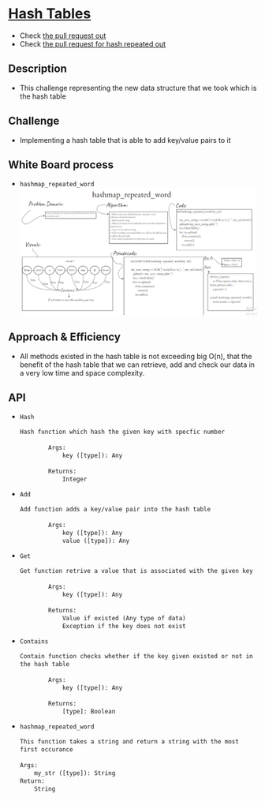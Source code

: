 # [Hash Tables](https://github.com/majedalswaeer/data-structures-and-algorithms/tree/hashTable/python/hashTables)
- Check [the pull request out](https://github.com/majedalswaeer/data-structures-and-algorithms/pull/20)
- Check [the pull request for hash repeated out](https://github.com/majedalswaeer/data-structures-and-algorithms/pull/21)

## Description
- This challenge representing the new data structure that we took which is the hash table

## Challenge
- Implementing a hash table that is able to add key/value pairs to it

## White Board process
- `hashmap_repeated_word`
![hashmap_repeated_word](hashmap_repeated_word.png)

## Approach & Efficiency
- All methods existed in the hash table is not exceeding big O(n), that the benefit of the hash table that we can retrieve, add and check our data in a very low time and space complexity.

## API

- `Hash`

    ```
    Hash function which hash the given key with specfic number

            Args:
                key ([type]): Any

            Returns:
                Integer
    ```
- `Add`

    ```
    Add function adds a key/value pair into the hash table

            Args:
                key ([type]): Any
                value ([type]): Any
    ```
- `Get`

    ```
    Get function retrive a value that is associated with the given key

            Args:
                key ([type]): Any

            Returns:
                Value if existed (Any type of data)
                Exception if the key does not exist

    ```
- `Contains`

    ```
    Contain function checks whether if the key given existed or not in the hash table

            Args:
                key ([type]): Any

            Returns:
                [type]: Boolean

    ```
- `hashmap_repeated_word`
    ```
    This function takes a string and return a string with the most first occurance

    Args:
        my_str ([type]): String
    Return:
        String

    ```
